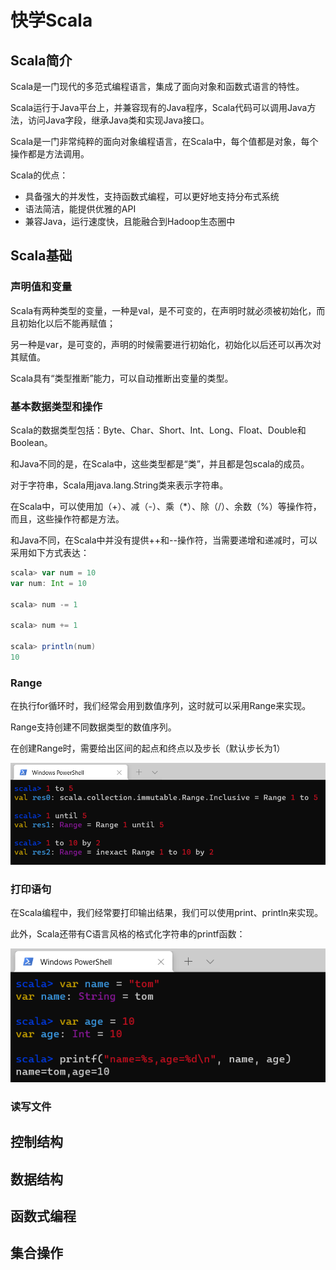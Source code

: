 # 快学Scala

## Scala简介

Scala是一门现代的多范式编程语言，集成了面向对象和函数式语言的特性。

Scala运行于Java平台上，并兼容现有的Java程序，Scala代码可以调用Java方法，访问Java字段，继承Java类和实现Java接口。

Scala是一门非常纯粹的面向对象编程语言，在Scala中，每个值都是对象，每个操作都是方法调用。

Scala的优点：

- 具备强大的并发性，支持函数式编程，可以更好地支持分布式系统
- 语法简洁，能提供优雅的API
- 兼容Java，运行速度快，且能融合到Hadoop生态圈中

## Scala基础

### 声明值和变量

Scala有两种类型的变量，一种是val，是不可变的，在声明时就必须被初始化，而且初始化以后不能再赋值；

另一种是var，是可变的，声明的时候需要进行初始化，初始化以后还可以再次对其赋值。

Scala具有“类型推断”能力，可以自动推断出变量的类型。

### 基本数据类型和操作

Scala的数据类型包括：Byte、Char、Short、Int、Long、Float、Double和Boolean。

和Java不同的是，在Scala中，这些类型都是“类”，并且都是包scala的成员。

对于字符串，Scala用java.lang.String类来表示字符串。

在Scala中，可以使用加（+）、减（-）、乘（*）、除（/）、余数（%）等操作符，而且，这些操作符都是方法。

和Java不同，在Scala中并没有提供++和--操作符，当需要递增和递减时，可以采用如下方式表达：

```scala
scala> var num = 10
var num: Int = 10

scala> num -= 1

scala> num += 1

scala> println(num)
10
```

### Range

在执行for循环时，我们经常会用到数值序列，这时就可以采用Range来实现。

Range支持创建不同数据类型的数值序列。

在创建Range时，需要给出区间的起点和终点以及步长（默认步长为1）

![image-20220104093318734](assets/image-20220104093318734.png)

### 打印语句

在Scala编程中，我们经常要打印输出结果，我们可以使用print、println来实现。

此外，Scala还带有C语言风格的格式化字符串的printf函数：

![image-20220104093806934](assets/image-20220104093806934.png)

### 读写文件



## 控制结构

## 数据结构

## 函数式编程

## 集合操作